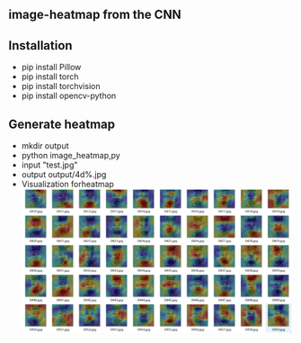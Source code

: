 ## image-heatmap from the CNN
## Installation
- pip install Pillow
- pip install torch
- pip install torchvision
- pip install opencv-python

## Generate heatmap
- mkdir output
- python image_heatmap,py
- input "test.jpg"
- output output/4d%.jpg
- Visualization forheatmap
![](https://github.com/xiaowang1516/image-heatmap/blob/master/result.png)
